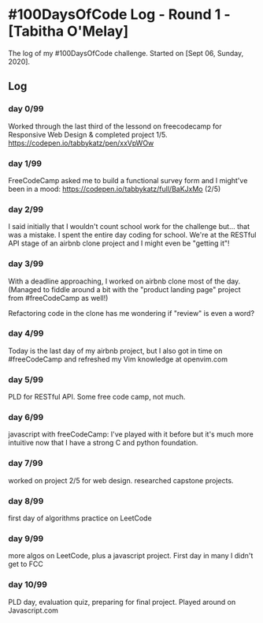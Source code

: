 # #100DaysOfCode Log - Round 1 - [Tabitha O'Melay]

The log of my #100DaysOfCode challenge. Started on [Sept 06, Sunday, 2020].

## Log

### day 0/99
Worked through the last third of the lessond on freecodecamp for Responsive Web
Design & completed project 1/5. https://codepen.io/tabbykatz/pen/xxVpWOw
### day 1/99
FreeCodeCamp asked me to build a functional survey form and I might've been in 
a mood: https://codepen.io/tabbykatz/full/BaKJxMo (2/5)
### day 2/99
I said initially that I wouldn't count school work for the challenge but... that was a mistake. I spent the entire day coding for school. We're at the RESTful API stage of an airbnb clone project and I might even be "getting it"!
### day 3/99
With a deadline approaching, I worked on airbnb clone most of the day. (Managed to fiddle around a bit with the "product landing page" project from #freeCodeCamp as well!)

Refactoring code in the clone has me wondering if "review" is even a word?
### day 4/99
Today is the last day of my airbnb project, but I also got in time on #freeCodeCamp and refreshed my Vim knowledge at openvim.com
### day 5/99
PLD for RESTful API. Some free code camp, not much. 
### day 6/99
javascript with freeCodeCamp: I've played with it before but it's much more intuitive now that I have a strong C and python foundation.
### day 7/99
worked on project 2/5 for web design. researched capstone projects. 
### day 8/99
first day of algorithms practice on LeetCode 
### day 9/99
more algos on LeetCode, plus a javascript project. First day in many I didn't
get to FCC
### day 10/99
PLD day, evaluation quiz, preparing for final project. Played around on
Javascript.com
